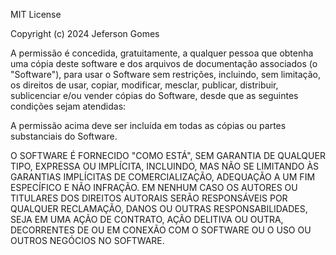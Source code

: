 MIT License

Copyright (c) 2024 Jeferson Gomes

A permissão é concedida, gratuitamente, a qualquer pessoa que obtenha uma cópia deste software e dos arquivos de documentação associados (o "Software"), para usar o Software sem restrições, incluindo, sem limitação, os direitos de usar, copiar, modificar, mesclar, publicar, distribuir, sublicenciar e/ou vender cópias do Software, desde que as seguintes condições sejam atendidas:

A permissão acima deve ser incluída em todas as cópias ou partes substanciais do Software.

O SOFTWARE É FORNECIDO "COMO ESTÁ", SEM GARANTIA DE QUALQUER TIPO, EXPRESSA OU IMPLÍCITA, INCLUINDO, MAS NÃO SE LIMITANDO ÀS GARANTIAS IMPLÍCITAS DE COMERCIALIZAÇÃO, ADEQUAÇÃO A UM FIM ESPECÍFICO E NÃO INFRAÇÃO. EM NENHUM CASO OS AUTORES OU TITULARES DOS DIREITOS AUTORAIS SERÃO RESPONSÁVEIS POR QUALQUER RECLAMAÇÃO, DANOS OU OUTRAS RESPONSABILIDADES, SEJA EM UMA AÇÃO DE CONTRATO, AÇÃO DELITIVA OU OUTRA, DECORRENTES DE OU EM CONEXÃO COM O SOFTWARE OU O USO OU OUTROS NEGÓCIOS NO SOFTWARE.
